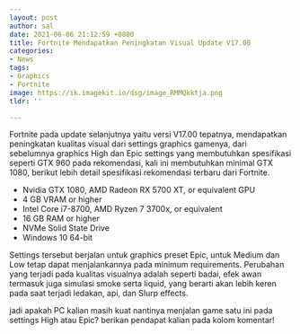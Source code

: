 ```yaml
---
layout: post
author: sal
date: 2021-06-06 21:12:59 +0800
title: Fortnite Mendapatkan Peningkatan Visual Update V17.00
categories:
- News
tags:
- Graphics
- Fortnite
image: https://ik.imagekit.io/dsg/image_RMMQkktja.png
tldr: ''

---
```

Fortnite pada update selanjutnya yaitu versi V17.00 tepatnya, mendapatkan peningkatan kualitas visual dari settings graphics gamenya, dari sebelumnya graphics High dan Epic settings yang membutuhkan spesifikasi seperti GTX 960 pada rekomendasi, kali ini membutuhkan minimal GTX 1080, berikut lebih detail spesifikasi rekomendasi terbaru dari Fortnite.

* Nvidia GTX 1080, AMD Radeon RX 5700 XT, or equivalent GPU
* 4 GB VRAM or higher
* Intel Core i7-8700, AMD Ryzen 7 3700x, or equivalent
* 16 GB RAM or higher
* NVMe Solid State Drive
* Windows 10 64-bit

Settings tersebut berjalan untuk graphics preset Epic, untuk Medium dan Low tetap dapat menjalankannya pada minimum requirements. Perubahan yang terjadi pada kualitas visualnya adalah seperti badai, efek awan termasuk juga simulasi smoke serta liquid, yang berarti akan lebih keren pada saat terjadi ledakan, api, dan Slurp effects.

jadi apakah PC kalian masih kuat nantinya menjalan game satu ini pada settings High atau Epic? berikan pendapat kalian pada kolom komentar!